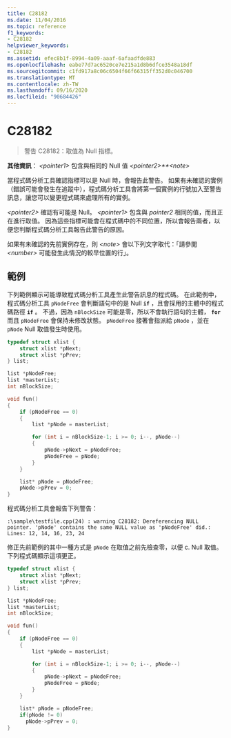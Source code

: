 ```yaml
---
title: C28182
ms.date: 11/04/2016
ms.topic: reference
f1_keywords:
- C28182
helpviewer_keywords:
- C28182
ms.assetid: efec8b1f-8994-4a09-aaaf-6afaadfde883
ms.openlocfilehash: eabe77d7ac6520ce7e215a1d8b6dfce3548a18df
ms.sourcegitcommit: c1fd917a8c06c6504f66f66315ff352d0c046700
ms.translationtype: MT
ms.contentlocale: zh-TW
ms.lasthandoff: 09/16/2020
ms.locfileid: "90684426"
---
```

# <a name="c28182"></a>C28182

> 警告 C28182：取值為 Null 指標。

 **其他資訊**： *\<pointer1>* 包含與相同的 Null 值 *\<pointer2>**\<note>*

當程式碼分析工具確認指標可以是 Null 時，會報告此警告。 如果有未確認的實例（錯誤可能會發生在追蹤中），程式碼分析工具會將第一個實例的行號加入至警告訊息，讓您可以變更程式碼來處理所有的實例。

 *\<pointer2>* 確認有可能是 Null。 *\<pointer1>* 包含與 *pointer2* 相同的值，而且正在進行取值。 因為這些指標可能會在程式碼中的不同位置，所以會報告兩者，以便您判斷程式碼分析工具報告此警告的原因。

如果有未確認的先前實例存在，則 *\<note>* 會以下列文字取代：「請參閱 *\<number>* 可能發生此情況的較早位置的行」。

## <a name="examples"></a>範例

下列範例顯示可能導致程式碼分析工具產生此警告訊息的程式碼。 在此範例中，程式碼分析工具 `pNodeFree` 會判斷語句中的是 Null **`if`** ，且會採用的主體中的程式碼路徑 **`if`** 。 不過，因為 `nBlockSize` 可能是零，所以不會執行語句的主體， **`for`** 而且 `pNodeFree` 會保持未修改狀態。 `pNodeFree` 接著會指派給 `pNode` ，並在 `pNode` Null 取值發生時使用。

```cpp
typedef struct xlist {
    struct xlist *pNext;
    struct xlist *pPrev;
} list;

list *pNodeFree;
list *masterList;
int nBlockSize;

void fun()
{
    if (pNodeFree == 0)
    {
        list *pNode = masterList;

        for (int i = nBlockSize-1; i >= 0; i--, pNode--)
        {
            pNode->pNext = pNodeFree;
            pNodeFree = pNode;
        }
    }

    list* pNode = pNodeFree;
    pNode->pPrev = 0;
}
```

程式碼分析工具會報告下列警告：

```Output
:\sample\testfile.cpp(24) : warning C28182: Dereferencing NULL pointer. 'pNode' contains the same NULL value as 'pNodeFree' did.: Lines: 12, 14, 16, 23, 24
```

修正先前範例的其中一種方式是 `pNode` 在取值之前先檢查零，以便 c. Null 取值。 下列程式碼顯示這項更正。

```cpp
typedef struct xlist {
    struct xlist *pNext;
    struct xlist *pPrev;
} list;

list *pNodeFree;
list *masterList;
int nBlockSize;

void fun()
{
    if (pNodeFree == 0)
    {
        list *pNode = masterList;

        for (int i = nBlockSize-1; i >= 0; i--, pNode--)
        {
            pNode->pNext = pNodeFree;
            pNodeFree = pNode;
        }
    }

    list* pNode = pNodeFree;
    if(pNode != 0)
      pNode->pPrev = 0;
}
```
